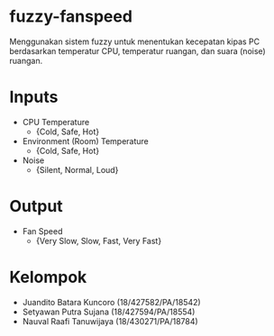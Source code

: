 # fuzzy-fanspeed
Menggunakan sistem fuzzy untuk menentukan kecepatan kipas PC berdasarkan temperatur CPU, temperatur ruangan, dan suara (noise) ruangan.

# Inputs
- CPU Temperature
  - {Cold, Safe, Hot}
- Environment (Room) Temperature
  - {Cold, Safe, Hot}
- Noise
  - {Silent, Normal, Loud}

# Output
- Fan Speed
  - {Very Slow, Slow, Fast, Very Fast}

# Kelompok
- Juandito Batara Kuncoro (18/427582/PA/18542)
- Setyawan Putra Sujana (18/427594/PA/18554)
- Nauval Raafi Tanuwijaya (18/430271/PA/18784)
